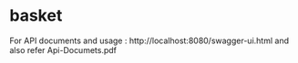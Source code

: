 # basket

For API documents and usage : http://localhost:8080/swagger-ui.html and also refer Api-Documets.pdf

